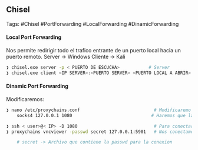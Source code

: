 ## Chisel 

Tags: #Chisel #PortForwarding #LocalForwarding #DinamicForwarding 

#### Local Port Forwarding 
Nos permite redirigir todo el trafico entrante de un puerto local hacia un puerto remoto.
Server -> Windows 
Cliente -> Kali

```bash
❯ chisel.exe server -p < PUERTO DE ESCUCHA>           # Server 
❯ chisel.exe client <IP SERVER>:<PUERTO SERVER> <PUERTO LOCAL A ABRIR>:<IP REMOTA>:<PUERTO REMOTO TRAEMOS> # Cliente
```


#### Dinamic Port Forwarding 

Modificaremos:
```bash
❯ nano /etc/proxychains.conf                            # Modificaremo este archivo en nuestra maquina
	socks4 127.0.0.1 1080                              # Haremos que la conexion para nuestra maquina se efectue en el puerto 1080
```

```bash
❯ ssh < user>@< IP> -D 1080                             # Para conectarnos por ssh (D=Dinamic Port Forwarding) y colocamos el puerto que anteriormente habiamos configurado.
❯ proxychains vncviewer -passwd secret 127.0.0.1:5901   # Nos conectamos por vncviewer y nos arrojara el cuadro remoto de la conexion (5901=puerto remoto expuesto en la maquina victima)

	# secret -> Archivo que contiene la passwd para la conexion
```
